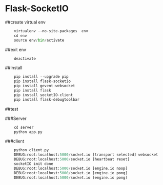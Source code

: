 # Flask-SocketIO

##create virtual env  
```python 
	virtualenv --no-site-packages  env   
	cd env   
	source env/bin/activate   
``` 
##exit env  
```python 
	deactivate   
``` 

##install  
```python
	pip install --upgrade pip   
	pip install flask-socketio   
	pip install gevent-websocket   
	pip install flask   
	pip install socketIO-client   
	pip install flask-debugtoolbar
``` 

##test 

###Server
```python
	cd server
	python app.py  
``` 
###client
```python                                                                                                    
	python client.py   
	DEBUG:root:localhost:5000/socket.io [transport selected] websocket   
	DEBUG:root:localhost:5000/socket.io [heartbeat reset]   
	socketIO init done   
	DEBUG:root:localhost:5000/socket.io [engine.io noop]   
	DEBUG:root:localhost:5000/socket.io [engine.io pong]   
	DEBUG:root:localhost:5000/socket.io [engine.io pong]   
``` 
